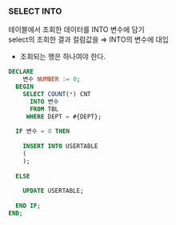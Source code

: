 ### SELECT INTO

테이블에서 조회한 데이터를 INTO 변수에 담기  
select의 조회한 결과 컬럼값을 ⇒ INTO의 변수에 대입 

+ 조회되는 행은 하나여야 한다.


```sql
DECLARE 	
    변수 NUMBER := 0; 
  BEGIN 	
    SELECT COUNT(*) CNT 	 
      INTO 변수 	 
      FROM TBL 	 
     WHERE DEPT = #{DEPT}; 
	
  IF 변수 = 0 THEN 	
	
    INSERT INTO USERTABLE 
    ( 	 
    ); 	
  
  ELSE 	
	
    UPDATE USERTABLE; 	
  
  END IF; 
END;

```




